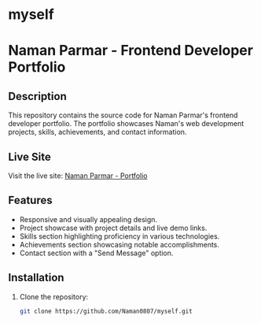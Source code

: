 # myself

# Naman Parmar - Frontend Developer Portfolio


## Description

This repository contains the source code for Naman Parmar's frontend developer portfolio. The portfolio showcases Naman's web development projects, skills, achievements, and contact information.

## Live Site

Visit the live site: [Naman Parmar - Portfolio]((https://naman0807.github.io/myself/))  <!-- Replace '#' with the actual link once the site is deployed -->

## Features

- Responsive and visually appealing design.
- Project showcase with project details and live demo links.
- Skills section highlighting proficiency in various technologies.
- Achievements section showcasing notable accomplishments.
- Contact section with a "Send Message" option.

## Installation

1. Clone the repository:

   ```bash
   git clone https://github.com/Naman0807/myself.git
